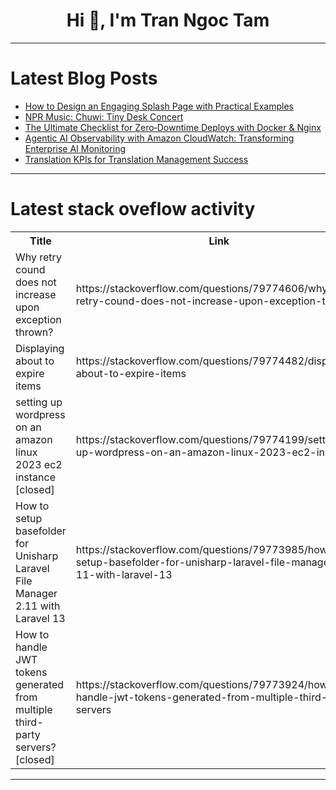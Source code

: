 <h1 align="center">Hi 👋, I'm Tran Ngoc Tam</h1>

---

# Latest Blog Posts 
<!-- BLOG-POST-LIST:START -->
- [How to Design an Engaging Splash Page with Practical Examples](https://dev.to/lollypopdesign/how-to-design-an-engaging-splash-page-with-practical-examples-528j)
- [NPR Music: Chuwi: Tiny Desk Concert](https://dev.to/music_youtube/npr-music-chuwi-tiny-desk-concert-1koo)
- [The Ultimate Checklist for Zero‑Downtime Deploys with Docker &amp; Nginx](https://dev.to/ramer2b58cbe46bc8/the-ultimate-checklist-for-zero-downtime-deploys-with-docker-nginx-50cb)
- [Agentic AI Observability with Amazon CloudWatch: Transforming Enterprise AI Monitoring](https://dev.to/acmopm/agentic-ai-observability-with-amazon-cloudwatch-transforming-enterprise-ai-monitoring-for-the-28k6)
- [Translation KPIs for Translation Management Success](https://dev.to/colinreed/translation-kpis-for-translation-management-success-511a)
<!-- BLOG-POST-LIST:END -->

---

# Latest stack oveflow activity
<table>
  <tr><th>Title</th><th>Link</th></tr>
  <!-- STACKOVERFLOW:START --><tr><td>Why retry cound does not increase upon exception thrown?</td><td>https://stackoverflow.com/questions/79774606/why-retry-cound-does-not-increase-upon-exception-thrown</td></tr><tr><td>Displaying about to expire items</td><td>https://stackoverflow.com/questions/79774482/displaying-about-to-expire-items</td></tr><tr><td>setting up wordpress on an amazon linux 2023 ec2 instance [closed]</td><td>https://stackoverflow.com/questions/79774199/setting-up-wordpress-on-an-amazon-linux-2023-ec2-instance</td></tr><tr><td>How to setup basefolder for Unisharp Laravel File Manager 2.11 with Laravel 13</td><td>https://stackoverflow.com/questions/79773985/how-to-setup-basefolder-for-unisharp-laravel-file-manager-2-11-with-laravel-13</td></tr><tr><td>How to handle JWT tokens generated from multiple third-party servers? [closed]</td><td>https://stackoverflow.com/questions/79773924/how-to-handle-jwt-tokens-generated-from-multiple-third-party-servers</td></tr><!-- STACKOVERFLOW:END -->
</table>

---


